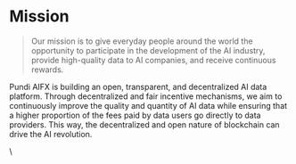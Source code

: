 # Mission

> Our mission is to give everyday people around the world the opportunity to participate in the development of the AI industry, provide high-quality data to AI companies, and receive continuous rewards.

Pundi AIFX is building an open, transparent, and decentralized AI data platform. Through decentralized and fair incentive mechanisms, we aim to continuously improve the quality and quantity of AI data while ensuring that a higher proportion of the fees paid by data users go directly to data providers. This way, the decentralized and open nature of blockchain can drive the AI revolution.

\
